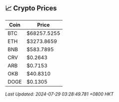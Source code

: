 ## 📈 Crypto Prices

| Coin | Price |
| ---- | ----- |
| BTC | $68257.5255 |
| ETH | $3273.8659 |
| BNB | $583.7895 |
| CRV | $0.2643 |
| ARB | $0.7153 |
| OKB | $40.8310 |
| DOGE | $0.1305 |

_Last Updated: 2024-07-29 03:28:49.781 +0800 HKT_